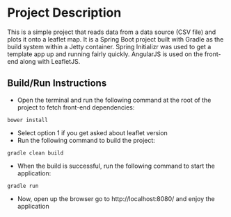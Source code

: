 # Project Description
This is a simple project that reads data from a data source (CSV file) and plots it onto a leaflet map. It is a Spring Boot project built with Gradle as the build system within a Jetty container. Spring Initializr was used to get a template app up and running fairly quickly. AngularJS is used on the front-end along with LeafletJS. 

## Build/Run Instructions
* Open the terminal and run the following command at the root of the project to fetch front-end dependencies:
```
bower install
```
* Select option 1 if you get asked about leaflet version
* Run the following command to build the project:
```
gradle clean build
```
* When the build is successful, run the following command to start the application:
```
gradle run
```
* Now, open up the browser go to http://localhost:8080/ and enjoy the application